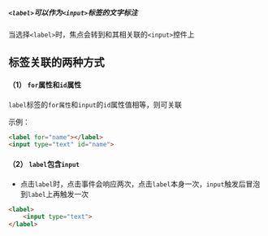 ##### `<label>`可以作为`<input>`标签的文字标注

当选择`<label>`时，焦点会转到和其相关联的`<input>`控件上

## 标签关联的两种方式

#### （1） `for`属性和`id`属性

`label`标签的`for属性`和`input`的`id`属性值相等，则可关联

示例：

```html
<label for="name"></label>
<input type="text" id="name">
```

#### （2） `label`包含`input`

- 点击`label`时，点击事件会响应两次，点击`label`本身一次，`input`触发后冒泡到`label`上再触发一次

```html
<label>
	<input type="text">
</label>
```

